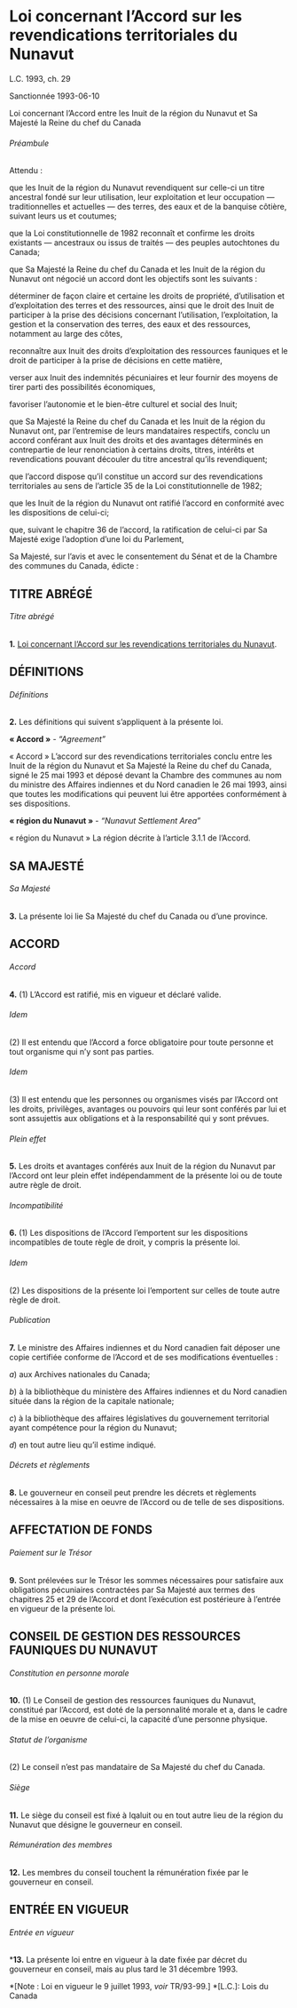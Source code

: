 # Loi concernant l’Accord sur les revendications territoriales du Nunavut

L.C. 1993, ch. 29

Sanctionnée 1993-06-10

Loi concernant l’Accord entre les Inuit de la région du Nunavut et Sa Majesté la Reine du chef du Canada

###### Préambule

Attendu :

que les Inuit de la région du Nunavut revendiquent sur celle-ci un titre ancestral fondé sur leur utilisation, leur exploitation et leur occupation — traditionnelles et actuelles — des terres, des eaux et de la banquise côtière, suivant leurs us et coutumes;

que la Loi constitutionnelle de 1982 reconnaît et confirme les droits existants — ancestraux ou issus de traités — des peuples autochtones du Canada;

que Sa Majesté la Reine du chef du Canada et les Inuit de la région du Nunavut ont négocié un accord dont les objectifs sont les suivants :

déterminer de façon claire et certaine les droits de propriété, d’utilisation et d’exploitation des terres et des ressources, ainsi que le droit des Inuit de participer à la prise des décisions concernant l’utilisation, l’exploitation, la gestion et la conservation des terres, des eaux et des ressources, notamment au large des côtes,

reconnaître aux Inuit des droits d’exploitation des ressources fauniques et le droit de participer à la prise de décisions en cette matière,

verser aux Inuit des indemnités pécuniaires et leur fournir des moyens de tirer parti des possibilités économiques,

favoriser l’autonomie et le bien-être culturel et social des Inuit;

que Sa Majesté la Reine du chef du Canada et les Inuit de la région du Nunavut ont, par l’entremise de leurs mandataires respectifs, conclu un accord conférant aux Inuit des droits et des avantages déterminés en contrepartie de leur renonciation à certains droits, titres, intérêts et revendications pouvant découler du titre ancestral qu’ils revendiquent;

que l’accord dispose qu’il constitue un accord sur des revendications territoriales au sens de l’article 35 de la Loi constitutionnelle de 1982;

que les Inuit de la région du Nunavut ont ratifié l’accord en conformité avec les dispositions de celui-ci;

que, suivant le chapitre 36 de l’accord, la ratification de celui-ci par Sa Majesté exige l’adoption d’une loi du Parlement,

Sa Majesté, sur l’avis et avec le consentement du Sénat et de la Chambre des communes du Canada, édicte :

## TITRE ABRÉGÉ

###### Titre abrégé

**1.** [Loi concernant l’Accord sur les revendications territoriales du Nunavut](/canada/fra/lois/N/N-28.7.md).

## DÉFINITIONS

###### Définitions

**2.** Les définitions qui suivent s’appliquent à la présente loi.

**« Accord »** - _“Agreement”_

    

« Accord » L’accord sur des revendications territoriales conclu entre les Inuit de la région du Nunavut et Sa Majesté la Reine du chef du Canada, signé le 25 mai 1993 et déposé devant la Chambre des communes au nom du ministre des Affaires indiennes et du Nord canadien le 26 mai 1993, ainsi que toutes les modifications qui peuvent lui être apportées conformément à ses dispositions.

**« région du Nunavut »** - _“Nunavut Settlement Area”_

    

« région du Nunavut » La région décrite à l’article 3.1.1 de l’Accord.

## SA MAJESTÉ

###### Sa Majesté

**3.** La présente loi lie Sa Majesté du chef du Canada ou d’une province.

## ACCORD

###### Accord

**4.** (1) L’Accord est ratifié, mis en vigueur et déclaré valide.

###### Idem

(2) Il est entendu que l’Accord a force obligatoire pour toute personne et tout organisme qui n’y sont pas parties.

###### Idem

(3) Il est entendu que les personnes ou organismes visés par l’Accord ont les droits, privilèges, avantages ou pouvoirs qui leur sont conférés par lui et sont assujettis aux obligations et à la responsabilité qui y sont prévues.

###### Plein effet

**5.** Les droits et avantages conférés aux Inuit de la région du Nunavut par l’Accord ont leur plein effet indépendamment de la présente loi ou de toute autre règle de droit.

###### Incompatibilité

**6.** (1) Les dispositions de l’Accord l’emportent sur les dispositions incompatibles de toute règle de droit, y compris la présente loi.

###### Idem

(2) Les dispositions de la présente loi l’emportent sur celles de toute autre règle de droit.

###### Publication

**7.** Le ministre des Affaires indiennes et du Nord canadien fait déposer une copie certifiée conforme de l’Accord et de ses modifications éventuelles :

_a_) aux Archives nationales du Canada;

_b_) à la bibliothèque du ministère des Affaires indiennes et du Nord canadien située dans la région de la capitale nationale;

_c_) à la bibliothèque des affaires législatives du gouvernement territorial ayant compétence pour la région du Nunavut;

_d_) en tout autre lieu qu’il estime indiqué.

###### Décrets et règlements

**8.** Le gouverneur en conseil peut prendre les décrets et règlements nécessaires à la mise en oeuvre de l’Accord ou de telle de ses dispositions.

## AFFECTATION DE FONDS

###### Paiement sur le Trésor

**9.** Sont prélevées sur le Trésor les sommes nécessaires pour satisfaire aux obligations pécuniaires contractées par Sa Majesté aux termes des chapitres 25 et 29 de l’Accord et dont l’exécution est postérieure à l’entrée en vigueur de la présente loi.

## CONSEIL DE GESTION DES RESSOURCES FAUNIQUES DU NUNAVUT

###### Constitution en personne morale

**10.** (1) Le Conseil de gestion des ressources fauniques du Nunavut, constitué par l’Accord, est doté de la personnalité morale et a, dans le cadre de la mise en oeuvre de celui-ci, la capacité d’une personne physique.

###### Statut de l’organisme

(2) Le conseil n’est pas mandataire de Sa Majesté du chef du Canada.

###### Siège

**11.** Le siège du conseil est fixé à Iqaluit ou en tout autre lieu de la région du Nunavut que désigne le gouverneur en conseil.

###### Rémunération des membres

**12.** Les membres du conseil touchent la rémunération fixée par le gouverneur en conseil.

## ENTRÉE EN VIGUEUR

###### Entrée en vigueur

***13.** La présente loi entre en vigueur à la date fixée par décret du gouverneur en conseil, mais au plus tard le 31 décembre 1993.

*[Note : Loi en vigueur le 9 juillet 1993, _voir_ TR/93-99.]
  *[L.C.]: Lois du Canada
